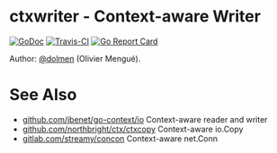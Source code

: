 # ctxwriter - Context-aware Writer

[![GoDoc](https://img.shields.io/badge/godoc-reference-blue.svg)](https://godoc.org/github.com/dolmen-go/ctxwriter)
[![Travis-CI](https://api.travis-ci.org/dolmen-go/ctxwriter.svg?branch=master)](https://travis-ci.org/dolmen-go/ctxwriter)
[![Go Report Card](https://goreportcard.com/badge/github.com/dolmen-go/ctxwriter)](https://goreportcard.com/report/github.com/dolmen-go/ctxwriter)

Author: [@dolmen](https://github.com/dolmen)  (Olivier Mengué).


# See Also

* [github.com/jbenet/go-context/io](https://godoc.org/github.com/jbenet/go-context/io) Context-aware reader and writer
* [github.com/northbright/ctx/ctxcopy](https://godoc.org/github.com/northbright/ctx/ctxcopy) Context-aware io.Copy
* [gitlab.com/streamy/concon](https://godoc.org/gitlab.com/streamy/concon) Context-aware net.Conn
